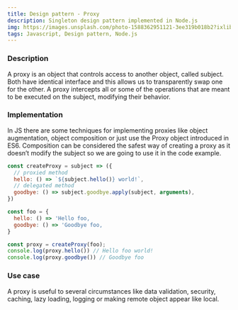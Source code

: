 ```yaml
---
title: Design pattern - Proxy
description: Singleton design pattern implemented in Node.js
img: https://images.unsplash.com/photo-1588362951121-3ee319b018b2?ixlib=rb-1.2.1&ixid=MXwxMjA3fDB8MHxzZWFyY2h8MXx8YWNjZXNzJTIwY29udHJvbHxlbnwwfHwwfA%3D%3D&auto=format&fit=crop&w=900&q=60
tags: Javascript, Design pattern, Node.js
---
```


### Description

A proxy is an object that controls access to another object, called subject. Both have identical interface and this allows us to transparently swap one for the other. A proxy intercepts all or some of the operations that are meant to be executed on the subject, modifying their behavior.

### Implementation

In JS there are some techniques for implementing proxies like object augmentation, object composition or just use the Proxy object introduced in ES6. Composition can be considered the safest way of creating a proxy as it doesn’t modify the subject so we are going to use it in the code example.

```javascript
const createProxy = subject => ({
  // proxied method
  hello: () => `${subject.hello()} world!`,
  // delegated method
  goodbye: () => subject.goodbye.apply(subject, arguments),
})

const foo = {
  hello: () => 'Hello foo,
  goodbye: () => 'Goodbye foo,
}

const proxy = createProxy(foo);
console.log(proxy.hello()) // Hello foo world!
console.log(proxy.goodbye()) // Goodbye foo
```

### Use case

A proxy is useful to several circumstances like data validation, security, caching, lazy loading, logging or making remote object appear like local.
